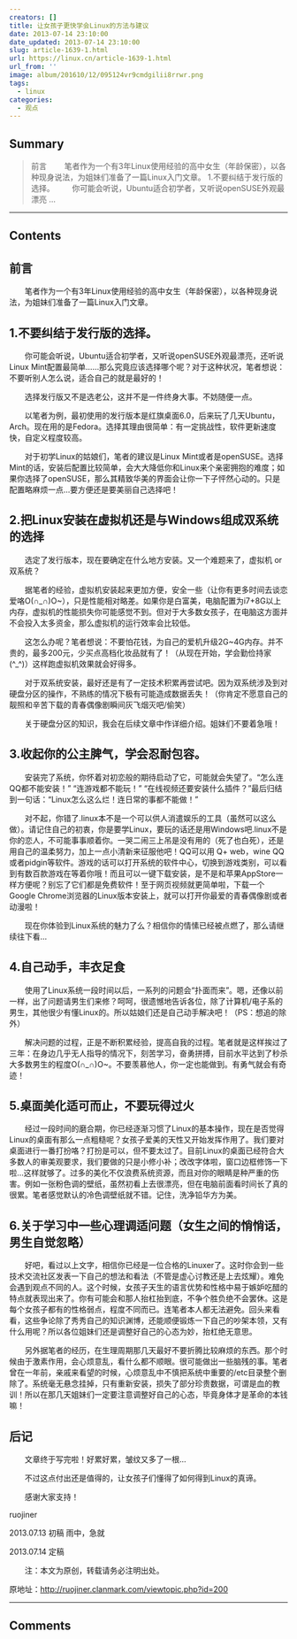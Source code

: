 ```yaml
---
creators: []
title: 让女孩子更快学会Linux的方法与建议
date: 2013-07-14 23:10:00
date_updated: 2013-07-14 23:10:00
slug: article-1639-1.html
url: https://linux.cn/article-1639-1.html
url_from: ''
image: album/201610/12/095124vr9cmdgilii8rrwr.png
tags:
  - linux
categories:
  - 观点
---
```


## Summary

> 前言
> 　　笔者作为一个有3年Linux使用经验的高中女生（年龄保密），以各种现身说法，为姐妹们准备了一篇Linux入门文章。
> 1.不要纠结于发行版的选择。
> 　　你可能会听说，Ubuntu适合初学者，又听说openSUSE外观最漂亮 ...

***

<!-- more -->

## Contents

**前言**
------

　　笔者作为一个有3年Linux使用经验的高中女生（年龄保密），以各种现身说法，为姐妹们准备了一篇Linux入门文章。

**1.不要纠结于发行版的选择。**
------------------

　　你可能会听说，Ubuntu适合初学者，又听说openSUSE外观最漂亮，还听说Linux Mint配置最简单……那么究竟应该选择哪个呢？对于这种状况，笔者想说：不要听别人怎么说，适合自己的就是最好的！

　　选择发行版又不是选老公，这并不是一件终身大事。不妨随便一点。

　　以笔者为例，最初使用的发行版本是红旗桌面6.0，后来玩了几天Ubuntu，Arch。现在用的是Fedora。选择其理由很简单：有一定挑战性，软件更新速度快，自定义程度较高。

　　对于初学Linux的姑娘们，笔者的建议是Linux Mint或者是openSUSE。选择Mint的话，安装后配置比较简单，会大大降低你和Linux来个亲密拥抱的难度；如果你选择了openSUSE，那么其精致华美的界面会让你一下子怦然心动的。只是配置略麻烦一点…要方便还是要美丽自己选择吧！

**2.把Linux安装在虚拟机还是与Windows组成双系统的选择**
------------------------------------

　　选定了发行版本，现在要确定在什么地方安装。又一个难题来了，虚拟机 or 双系统？

　　据笔者的经验，虚拟机安装起来更加方便，安全一些（让你有更多时间去谈恋爱咯O(∩\_∩)O~），只是性能相对略差。如果你是白富美，电脑配置为i7+8G以上内存，虚拟机的性能损失你可能感觉不到。但对于大多数女孩子，在电脑这方面并不会投入太多资金，那么虚拟机的运行效率会比较低。

　　这怎么办呢？笔者想说：不要怕花钱，为自己的爱机升级2G~4G内存。并不贵的，最多200元，少买点高档化妆品就有了！（从现在开始，学会勤俭持家(^\_^)）这样跑虚拟机效果就会好得多。

　　对于双系统安装，最好还是有了一定技术积累再尝试吧。因为双系统涉及到对硬盘分区的操作，不熟练的情况下极有可能造成数据丢失！（你肯定不愿意自己的靓照和辛苦下载的青春偶像剧瞬间灰飞烟灭吧/偷笑）

　　关于硬盘分区的知识，我会在后续文章中作详细介绍。姐妹们不要着急哦！

**3.收起你的公主脾气，学会忍耐包容。**
----------------------

　　安装完了系统，你怀着对初恋般的期待启动了它，可能就会失望了。“怎么连QQ都不能安装！” “连游戏都不能玩！” “在线视频还要安装什么插件？”最后归结到一句话：“Linux怎么这么烂！连日常的事都不能做！”

　　对不起，你错了.linux本不是一个可以供人消遣娱乐的工具（虽然可以这么做）。请记住自己的初衷，你是要学Linux，要玩的话还是用Windows吧.linux不是你的恋人，不可能事事顺着你。一哭二闹三上吊是没有用的（死了也白死），还是用自己的温柔努力，加上一点小清新来征服他吧！QQ可以用 Q+ web，wine QQ或者pidgin等软件。游戏的话可以打开系统的软件中心，切换到游戏类别，可以看到有数百款游戏在等着你哦！而且可以一键下载安装，是不是和苹果AppStore一样方便呢？别忘了它们都是免费软件！至于网页视频就更简单啦，下载一个Google Chrome浏览器的Linux版本安装上，就可以打开你最爱的青春偶像剧或者动漫啦！

　　现在你体验到Linux系统的魅力了么？相信你的情愫已经被点燃了，那么请继续往下看…

**4.自己动手，丰衣足食**
---------------

　　使用了Linux系统一段时间以后，一系列的问题会“扑面而来”。嗯，还像以前一样，出了问题请男生们来修？呵呵，很遗憾地告诉各位，除了计算机/电子系的男生，其他很少有懂Linux的。所以姑娘们还是自己动手解决吧！（PS：想追的除外）

　　解决问题的过程，正是不断积累经验，提高自我的过程。笔者就是这样挨过了三年：在身边几乎无人指导的情况下，刻苦学习，奋勇拼搏，目前水平达到了秒杀大多数男生的程度O(∩\_∩)O~。不要羡慕他人，你一定也能做到。有勇气就会有奇迹！

**5.桌面美化适可而止，不要玩得过火**
---------------------

　　经过一段时间的磨合期，你已经逐渐习惯了Linux的基本操作，现在是否觉得Linux的桌面有那么一点粗糙呢？女孩子爱美的天性又开始发挥作用了。我们要对桌面进行一番打扮咯？打扮是可以，但不要太过了。目前Linux的桌面已经符合大多数人的审美观要求，我们要做的只是小修小补；改改字体啦，窗口边框修饰一下啦…这样就够了。过多的美化不仅浪费系统资源，而且对你的眼睛是种严重的伤害。例如一张粉色调的壁纸，虽然初看上去很漂亮，但在电脑前面看时间长了真的很累。笔者感觉默认的冷色调壁纸就不错。记住，洗净铅华方为美。

**6.关于学习中一些心理调适问题（女生之间的悄悄话，男生自觉忽略）**
------------------------------------

　　好吧，看过以上文字，相信你已经是一位合格的Linuxer了。这时你会到一些技术交流社区发表一下自己的想法和看法（不管是虚心讨教还是上去炫耀）。难免会遇到观点不同的人。这个时候，女孩子天生的语言优势和性格中易于嫉妒吃醋的特点就表现出来了。你有可能会和那人抬杠抬到底，不争个胜负绝不会罢休。这是每个女孩子都有的性格弱点，程度不同而已。连笔者本人都无法避免。回头来看看，这些争论除了秀秀自己的知识渊博，还能顺便锻炼一下自己的吵架本领，又有什么用呢？所以各位姐妹们还是调整好自己的心态为妙，抬杠绝无意思。

　　另外据笔者的经历，在生理周期那几天最好不要折腾比较麻烦的东西。那个时候由于激素作用，会心烦意乱，看什么都不顺眼。很可能做出一些脑残的事。笔者曾在一年前，亲戚来看望的时候，心烦意乱中不慎把系统中重要的/etc目录整个删除了。系统毫无悬念挂掉，只有重新安装，损失了部分珍贵数据，可谓是血的教训！所以在那几天姐妹们一定要注意调整好自己的心态，毕竟身体才是革命的本钱嘛！

**后记**
------

　　文章终于写完啦！好累好累，皱纹又多了一根...

　　不过这点付出还是值得的，让女孩子们懂得了如何得到Linux的真谛。

　　感谢大家支持！

ruojiner

2013.07.13 初稿 雨中，急就

2013.07.14 定稿

　　注：本文为原创，转载请务必注明出处。

原地址：<http://ruojiner.clanmark.com/viewtopic.php?id=200>

***

## Comments
